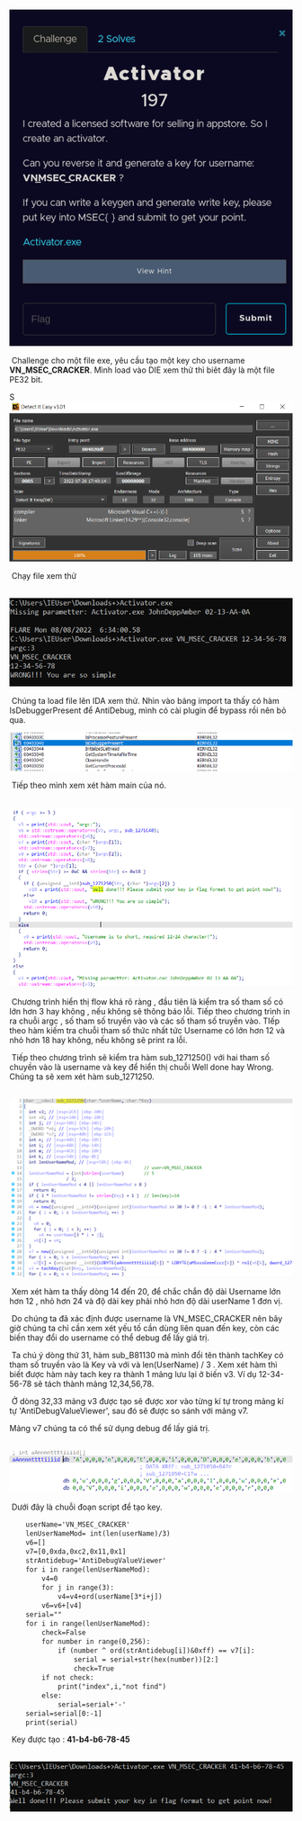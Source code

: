 ​									![](challenge.png)



​		Challenge cho một file exe, yêu cầu tạo một key cho username **VN_MSEC_CRACKER**. Mình load vào DIE xem thử thì biêt đây là một file PE32 bit.

S				![](DIE.png)

​		Chạy file xem thử 

​									![](run1.png)

​		Chúng ta load file lên IDA xem thử. Nhìn vào bảng import ta thấy có hàm IsDebuggerPresent để AntiDebug, mình có cài plugin để bypass rồi nên bỏ qua.

![](importAntiDebug.png)

​		Tiếp theo mình xem xét hàm main của nó.

​		![](main.png)

​		Chương trình hiển thị flow khá rõ ràng , đầu tiên là kiểm tra số tham số có lớn hơn 3 hay không , nếu không sẽ thông báo lỗi. Tiếp theo chương trình in ra chuỗi argc , số tham số truyền vào và các số tham số truyền vào. TIếp theo hàm kiếm tra chuỗi tham số thức nhất tức Username có lớn hơn 12 và nhỏ hơn 18 hay không, nếu không sẽ print ra lỗi.

​		Tiếp theo chương trình sẽ kiểm tra hàm sub_1271250() với hai tham số chuyền vào là username và key để hiển thị chuỗi Well done hay Wrong. Chúng ta sẽ xem xét hàm sub_1271250.

​			![](sub_1271250.png)

​		Xem xét hàm ta thấy dòng 14 đến 20, để chắc chắn độ dài Username lớn hơn 12 , nhỏ hơn 24 và độ dài key phải nhỏ hơn độ dài userName 1 đơn vị.

​		Do chúng ta đã xác định được username là VN_MSEC_CRACKER nên bây giờ chúng ta chỉ cần xem xét yếu tố cần dùng liên quan đến key, còn các biến thay đổi do username có thể debug để lấy giá trị. 

​		Ta chú ý dòng thứ 31, hàm sub_B81130 mà mình đổi tên thành tachKey có tham số truyền vào là Key và với và len(UserName) / 3 . Xem xét hàm thì biết được hàm này tach key ra thành 1 mảng lưu lại ở biến v3. Ví dụ 12-34-56-78 sẽ tách thành mảng 12,34,56,78. 

​		Ở dòng 32,33 mảng v3 được tạo sẽ được xor vào từng kí tự trong mảng kí tự 'AntiDebugValueViewer', sau đó sẽ được so sánh với mảng v7.

Mảng v7 chúng ta có thể sử dụng debug để lấy giá trị.

​					![](AntiDebugString.png)

​		Dưới đây là chuỗi đoạn script để tạo key.						

```
    userName='VN_MSEC_CRACKER'
    lenUserNameMod= int(len(userName)/3)
    v6=[]
    v7=[0,0xda,0xc2,0x11,0x1]
    strAntidebug='AntiDebugValueViewer'
    for i in range(lenUserNameMod):
        v4=0
        for j in range(3):
            v4=v4+ord(userName[3*i+j])
        v6=v6+[v4]
    serial=""
    for i in range(lenUserNameMod):
        check=False
        for number in range(0,256):
            if (number ^ ord(strAntidebug[i])&0xff) == v7[i]:
                serial = serial+str(hex(number))[2:]
                check=True
        if not check:
            print("index",i,"not find")
        else:
            serial=serial+'-'
    serial=serial[0:-1]
    print(serial)
```

​		Key được tạo : **41-b4-b6-78-45**

​		![](flag.png)